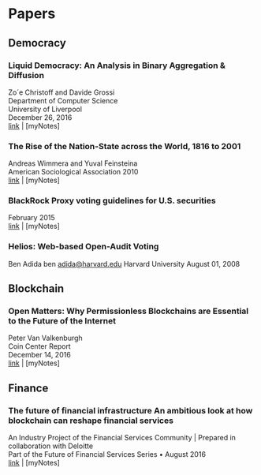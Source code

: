 # Papers

## Democracy

### Liquid Democracy: An Analysis in Binary Aggregation & Diffusion
Zo´e Christoff and Davide Grossi  
Department of Computer Science  
University of Liverpool  
December 26, 2016  
[link](https://arxiv.org/pdf/1612.08048v1.pdf) | [myNotes]

### The Rise of the Nation-State across the World, 1816 to 2001
Andreas Wimmera and Yuval Feinsteina  
American Sociological Association 2010  
[link](http://www.columbia.edu/~aw2951/WimmerFeinstein.pdf) | [myNotes]

### BlackRock Proxy voting guidelines for U.S. securities
February 2015  
[link](https://www.blackrock.com/corporate/en-br/literature/fact-sheet/blk-responsible-investment-guidelines-us.pdf) | [myNotes]

### Helios: Web-based Open-Audit Voting
Ben Adida
ben adida@harvard.edu
Harvard University
August 01, 2008

## Blockchain

### Open Matters: Why Permissionless Blockchains are Essential to the Future of the Internet
Peter Van Valkenburgh  
Coin Center Report  
December 14, 2016  
[link](https://coincenter.org/files/2016-12/openmattersv1-1.pdf) | [myNotes]

## Finance

### The future of financial infrastructure An ambitious look at how blockchain can reshape financial services

An Industry Project of the Financial Services Community | Prepared in collaboration with Deloitte  
Part of the Future of Financial Services Series • August 2016  
[link](http://www3.weforum.org/docs/WEF_The_future_of_financial_infrastructure.pdf) | [myNotes]
